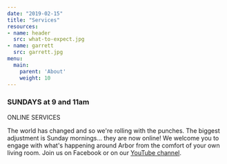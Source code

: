 ```yaml
---
date: "2019-02-15"
title: "Services"
resources:
- name: header
  src: what-to-expect.jpg
- name: garrett
  src: garrett.jpg
menu:
  main:
    parent: 'About'
    weight: 10
---
```


<h3>
  SUNDAYS at 9 and 11am
  &nbsp;  &nbsp;
  

<br>
</h3>
ONLINE SERVICES
</h3>
<br>



The world has changed and so we're rolling with the punches. The biggest adjustment is Sunday mornings... they are now online! We welcome you to engage with what's happening around Arbor from the comfort of your own living room. Join us on Facebook or on our
  <a href="https://www.youtube.com/channel/UCRe_QiHhuGwlIY43ECFopNQ ">YouTube channel</a>.









